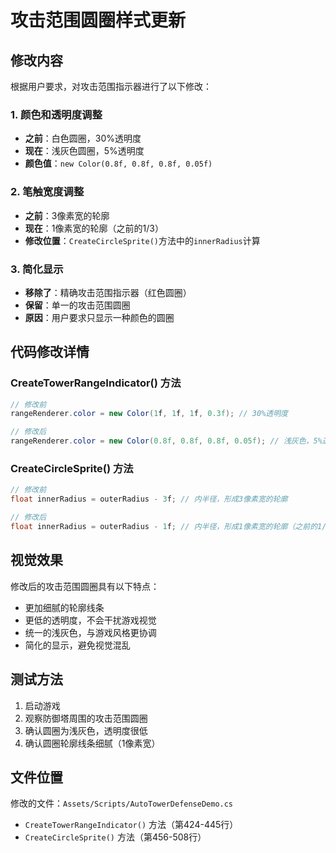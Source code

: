 # 攻击范围圆圈样式更新

## 修改内容

根据用户要求，对攻击范围指示器进行了以下修改：

### 1. 颜色和透明度调整
- **之前**：白色圆圈，30%透明度
- **现在**：浅灰色圆圈，5%透明度
- **颜色值**：`new Color(0.8f, 0.8f, 0.8f, 0.05f)`

### 2. 笔触宽度调整
- **之前**：3像素宽的轮廓
- **现在**：1像素宽的轮廓（之前的1/3）
- **修改位置**：`CreateCircleSprite()`方法中的`innerRadius`计算

### 3. 简化显示
- **移除了**：精确攻击范围指示器（红色圆圈）
- **保留**：单一的攻击范围圆圈
- **原因**：用户要求只显示一种颜色的圆圈

## 代码修改详情

### CreateTowerRangeIndicator() 方法
```csharp
// 修改前
rangeRenderer.color = new Color(1f, 1f, 1f, 0.3f); // 30%透明度

// 修改后
rangeRenderer.color = new Color(0.8f, 0.8f, 0.8f, 0.05f); // 浅灰色，5%透明度
```

### CreateCircleSprite() 方法
```csharp
// 修改前
float innerRadius = outerRadius - 3f; // 内半径，形成3像素宽的轮廓

// 修改后
float innerRadius = outerRadius - 1f; // 内半径，形成1像素宽的轮廓（之前的1/3）
```

## 视觉效果

修改后的攻击范围圆圈具有以下特点：
- 更加细腻的轮廓线条
- 更低的透明度，不会干扰游戏视觉
- 统一的浅灰色，与游戏风格更协调
- 简化的显示，避免视觉混乱

## 测试方法

1. 启动游戏
2. 观察防御塔周围的攻击范围圆圈
3. 确认圆圈为浅灰色，透明度很低
4. 确认圆圈轮廓线条细腻（1像素宽）

## 文件位置

修改的文件：`Assets/Scripts/AutoTowerDefenseDemo.cs`
- `CreateTowerRangeIndicator()` 方法（第424-445行）
- `CreateCircleSprite()` 方法（第456-508行） 